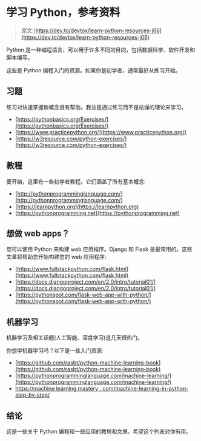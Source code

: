 # 学习 Python，参考资料

> 原文:[https://dev.to/devtox/learn-python-resources-j06](https://dev.to/devtox/learn-python-resources-j06)

Python 是一种编程语言，可以用于许多不同的目的，包括数据科学、软件开发和脚本编写。

这些是 Python 编程入门的资源。如果你是初学者，通常最好从练习开始。

## [](#exercises)习题

练习对快速掌握新概念很有帮助。我总是通过练习而不是枯燥的理论来学习。

*   [https://pythonbasics.org/Exercises/](https://pythonbasics.org/Exercises/)
*   [https://www.practicepython.org/](https://www.practicepython.org/)
*   [https://w3resource.com/python-exercises/](https://w3resource.com/python-exercises/)

## [](#tutorials)教程

要开始，这里有一些初学者教程。它们涵盖了所有基本概念:

*   [http://pythonprogramminglanguage.com/](http://pythonprogramminglanguage.com/)
*   [https://learnpython.org](https://learnpython.org)
*   [https://pythonprogramming.net](https://pythonprogramming.net)

## [](#want-to-make-web-apps)想做 web apps？

您可以使用 Python 来构建 web 应用程序。Django 和 Flask 是最常用的。这些文章将帮助您开始构建您的 web 应用程序:

*   [https://www.fullstackpython.com/flask.html](https://www.fullstackpython.com/flask.html)
*   [https://docs.djangoproject.com/en/2.0/intro/tutorial01/](https://docs.djangoproject.com/en/2.0/intro/tutorial01/)
*   [https://pythonspot.com/flask-web-app-with-python/](https://pythonspot.com/flask-web-app-with-python/)

## [](#machine-learning)机器学习

机器学习及相关话题(人工智能、深度学习)这几天很热门。

你想学机器学习吗？以下是一些入门资源:

*   [https://github.com/rasbt/python-machine-learning-book](https://github.com/rasbt/python-machine-learning-book)
*   [https://pythonprogramminglanguage.com/machine-learning/](https://pythonprogramminglanguage.com/machine-learning/)
*   [https://machine learning mastery . com/machine-learning-in-python-step-by-step/](https://machinelearningmastery.com/machine-learning-in-python-step-by-step/)

## [](#conclusion)结论

这是一些关于 Python 编程和一些应用的教程和文章。希望这个列表对你有用。